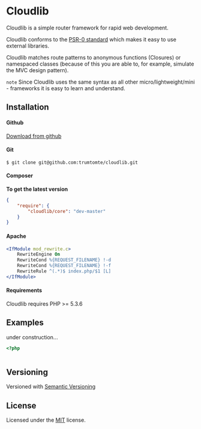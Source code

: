 # Cloudlib
Cloudlib is a simple router framework for rapid web development.

Cloudlib conforms to the [PSR-0 standard](https://github.com/php-fig/fig-standards/blob/master/accepted/PSR-0.md) which makes it easy to use external libraries.

Cloudlib matches route patterns to anonymous functions (Closures) or namespaced classes (because of this you are able to, for example, simulate the MVC design pattern).

`note` Since Cloudlib uses the same syntax as all other micro/lightweight/mini - frameworks it is easy to learn and understand.

## Installation

#### Github

[Download from github](https://github.com/trumtomte/cloudlib/downloads)


#### Git

`$ git clone git@github.com:trumtomte/cloudlib.git`


#### Composer

**To get the latest version**


```json
{
    "require": {
        "cloudlib/core": "dev-master"
    }
}
```

#### Apache

```apache
<IfModule mod_rewrite.c>
    RewriteEngine On
    RewriteCond %{REQUEST_FILENAME} !-d
    RewriteCond %{REQUEST_FILENAME} !-f
    RewriteRule ^(.*)$ index.php/$1 [L]
</IfModule>
```

#### Requirements
Cloudlib requires PHP >= 5.3.6

## Examples

under construction...

```php
<?php



```

## Versioning

Versioned with [Semantic Versioning](http://semver.org/)

## License

Licensed under the [MIT](http://www.opensource.org/licenses/mit-license.php) license.
